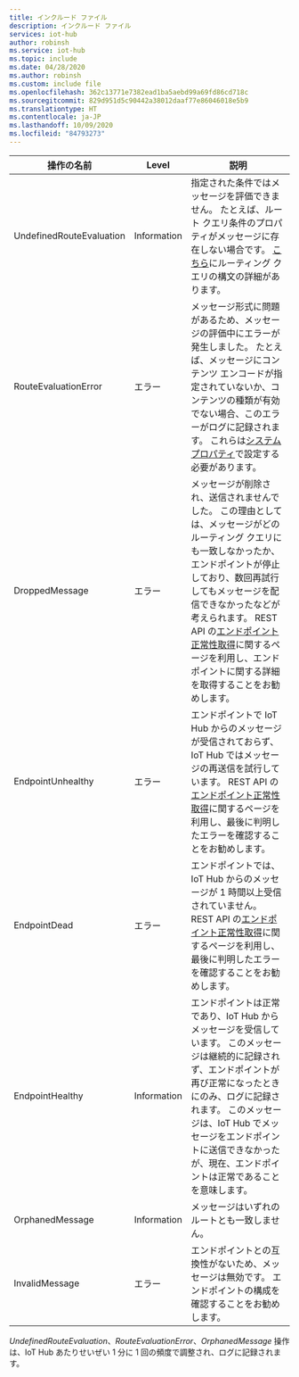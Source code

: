 ```yaml
---
title: インクルード ファイル
description: インクルード ファイル
services: iot-hub
author: robinsh
ms.service: iot-hub
ms.topic: include
ms.date: 04/28/2020
ms.author: robinsh
ms.custom: include file
ms.openlocfilehash: 362c13771e7382ead1ba5aebd99a69fd86cd718c
ms.sourcegitcommit: 829d951d5c90442a38012daaf77e86046018e5b9
ms.translationtype: HT
ms.contentlocale: ja-JP
ms.lasthandoff: 10/09/2020
ms.locfileid: "84793273"
---
```

<!-- operation names for the diag logs for IoT Hub -->

|操作の名前|Level|説明|
|------------- |-----|-----------|
|UndefinedRouteEvaluation|Information|指定された条件ではメッセージを評価できません。 たとえば、ルート クエリ条件のプロパティがメッセージに存在しない場合です。 [こちら](https://docs.microsoft.com/azure/iot-hub/iot-hub-devguide-routing-query-syntax)にルーティング クエリの構文の詳細があります。|
|RouteEvaluationError|エラー|メッセージ形式に問題があるため、メッセージの評価中にエラーが発生しました。 たとえば、メッセージにコンテンツ エンコードが指定されていないか、コンテンツの種類が有効でない場合、このエラーがログに記録されます。 これらは[システム プロパティ](https://docs.microsoft.com/azure/iot-hub/iot-hub-devguide-routing-query-syntax#system-properties)で設定する必要があります。|
|DroppedMessage|エラー|メッセージが削除され、送信されませんでした。 この理由としては、メッセージがどのルーティング クエリにも一致しなかったか、エンドポイントが停止しており、数回再試行してもメッセージを配信できなかったなどが考えられます。 REST API の[エンドポイント正常性取得](https://docs.microsoft.com/rest/api/iothub/iothubresource/getendpointhealth#iothubresource_getendpointhealth)に関するページを利用し、エンドポイントに関する詳細を取得することをお勧めします。|
|EndpointUnhealthy|エラー|エンドポイントで IoT Hub からのメッセージが受信されておらず、IoT Hub ではメッセージの再送信を試行しています。 REST API の[エンドポイント正常性取得](https://docs.microsoft.com/rest/api/iothub/iothubresource/getendpointhealth#iothubresource_getendpointhealth)に関するページを利用し、最後に判明したエラーを確認することをお勧めします。|
|EndpointDead|エラー|エンドポイントでは、IoT Hub からのメッセージが 1 時間以上受信されていません。 REST API の[エンドポイント正常性取得](https://docs.microsoft.com/rest/api/iothub/iothubresource/getendpointhealth#iothubresource_getendpointhealth)に関するページを利用し、最後に判明したエラーを確認することをお勧めします。|
|EndpointHealthy|Information|エンドポイントは正常であり、IoT Hub からメッセージを受信しています。 このメッセージは継続的に記録されず、エンドポイントが再び正常になったときにのみ、ログに記録されます。 このメッセージは、IoT Hub でメッセージをエンドポイントに送信できなかったが、現在、エンドポイントは正常であることを意味します。|
|OrphanedMessage|Information|メッセージはいずれのルートとも一致しません。|
|InvalidMessage|エラー|エンドポイントとの互換性がないため、メッセージは無効です。 エンドポイントの構成を確認することをお勧めします。|


*UndefinedRouteEvaluation*、*RouteEvaluationError*、*OrphanedMessage* 操作は、IoT Hub あたりせいぜい 1 分に 1 回の頻度で調整され、ログに記録されます。